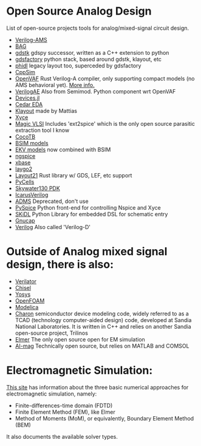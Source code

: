 # Open Source Analog Design

List of open-source projects tools for analog/mixed-signal circuit design.

* [Verilog-AMS](https://verilogams.com/)
* [BAG]()
* [gdstk]() gdspy successor, written as a C++ extension to python
* [gdsfactory](https://gdsfactory.github.io/gdsfactory/) python stack, based around gdstk, klayout, etc
* [phidl](https://github.com/amccaugh/phidl) legacy layout too, superceded by gdsfactory
* [CppSim](https://www.cppsim.com/)
* [OpenVAF](https://openvaf.semimod.de/) Rust Verilog-A compiler, only supporting compact models (no AMS behavioral yet). [More info.](https://www.youtube.com/watch?v=4Cf00ZeueNc)
* [VerilogAE](https://ieeexplore.ieee.org/stamp/stamp.jsp?arnumber=9193978) Also from Semimod. Python component wrt OpenVAF
* [Devices.jl](https://painterqubits.github.io/Devices.jl/)
* [Cedar EDA](https://cedar-eda.com/) 
* [Klayout]() made by Mattias
* [Xyce](https://xyce.sandia.gov/)
* [Magic VLSI]() Includes 'ext2spice' which is the only open source parasitic extraction tool I know
* [CocoTB]()
* [BSIM models]()
* [EKV models]() now combined with BSIM
* [ngspice]()
* [xbase]()
* [laygo2]()
* [Layout21](https://github.com/dan-fritchman/Layout21) Rust library w/ GDS, LEF, etc support
* [PyCells]()
* [Skywater130 PDK]()
* [IcarusVerilog]()
* [ADMS]() Deprecated, don't use
* [PySpice](https://github.com/PySpice-org/PySpice) Python front-end for controlling Nspice and Xyce
* [SKiDL](https://github.com/devbisme/skidl) Python Library for embedded DSL for schematic entry
* [Gnucap](https://www.gnu.org/software/gnucap/gnucap.html)
* [Verilog]() Also called 'Verilog-D'


# Outside of Analog mixed signal design, there is also:
* [Verilator]()
* [Chisel]()
* [Yosys]()
* [OpenFOAM](https://www.openfoam.com/)
* [Modelica](https://en.wikipedia.org/wiki/Modelica)
* [Charon](https://charon.sandia.gov/) semiconductor device modeling code, widely referred to as a TCAD (technology computer-aided design) code, developed at Sandia National Laboratories. It is written in C++ and relies on another Sandia open-source project, Trilinos
* [Elmer](https://www.csc.fi/web/elmer) The only open source open for EM simulation
* [AI-mag](https://github.com/ethz-pes/AI-mag) Technically open source, but relies on MATLAB and COMSOL

# Electromagnetic Simulation:

[This site](https://www.matecdev.com/posts/differences-fdtd-fem-mom.html) has information about the three basic numerical approaches for electromagnetic simulation, namely:

* Finite-differences-time domain (FDTD)
* Finite Element Method (FEM), like Elmer
* Method of Moments (MoM), or equivalently, Boundary Element Method (BEM)

It also documents the available solver types.
